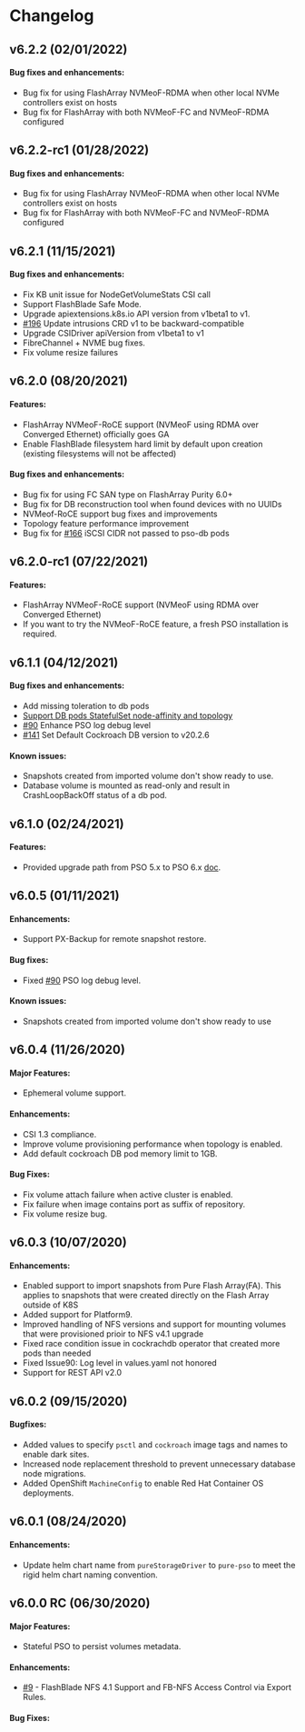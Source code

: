 # Changelog

## v6.2.2 (02/01/2022)

#### Bug fixes and enhancements:

* Bug fix for using FlashArray NVMeoF-RDMA when other local NVMe controllers exist on hosts
* Bug fix for FlashArray with both NVMeoF-FC and NVMeoF-RDMA configured

## v6.2.2-rc1 (01/28/2022)

#### Bug fixes and enhancements:

* Bug fix for using FlashArray NVMeoF-RDMA when other local NVMe controllers exist on hosts
* Bug fix for FlashArray with both NVMeoF-FC and NVMeoF-RDMA configured

## v6.2.1 (11/15/2021)

#### Bug fixes and enhancements:

* Fix KB unit issue for NodeGetVolumeStats CSI call
* Support FlashBlade Safe Mode.
* Upgrade apiextensions.k8s.io API version from v1beta1 to v1.
* [#196](https://github.com/purestorage/pso-csi/pull/196) Update intrusions CRD v1 to be backward-compatible
* Upgrade CSIDriver apiVersion from v1beta1 to v1
* FibreChannel + NVME bug fixes.
* Fix volume resize failures

## v6.2.0 (08/20/2021)

#### Features:

* FlashArray NVMeoF-RoCE support (NVMeoF using RDMA over Converged Ethernet) officially goes GA
* Enable FlashBlade filesystem hard limit by default upon creation (existing filesystems will not be affected)

#### Bug fixes and enhancements:

* Bug fix for using FC SAN type on FlashArray Purity 6.0+
* Bug fix for DB reconstruction tool when found devices with no UUIDs
* NVMeof-RoCE support bug fixes and improvements
* Topology feature performance improvement
* Bug fix for [#166](https://github.com/purestorage/pso-csi/issues/166) iSCSI CIDR not passed to pso-db pods 

## v6.2.0-rc1 (07/22/2021)

#### Features:

* FlashArray NVMeoF-RoCE support (NVMeoF using RDMA over Converged Ethernet)
* If you want to try the NVMeoF-RoCE feature, a fresh PSO installation is required.

## v6.1.1 (04/12/2021)

#### Bug fixes and enhancements:

* Add missing toleration to db pods
* [Support DB pods StatefulSet node-affinity and topology](https://github.com/purestorage/pso-csi/blob/master/docs/db-topology.md)
* [#90](https://github.com/purestorage/pso-csi/issues/90) Enhance PSO log debug level
* [#141](https://github.com/purestorage/pso-csi/issues/141) Set Default Cockroach DB version to v20.2.6	

#### Known issues:
* Snapshots created from imported volume don't show ready to use.
* Database volume is mounted as read-only and result in CrashLoopBackOff status of a db pod.

## v6.1.0 (02/24/2021)

#### Features:

* Provided upgrade path from PSO 5.x to PSO 6.x [doc](./docs/csi-5to6-upgradepath.md).

## v6.0.5 (01/11/2021)

#### Enhancements:

* Support PX-Backup for remote snapshot restore.

#### Bug fixes:

* Fixed [#90](https://github.com/purestorage/pso-csi/issues/90) PSO log debug level.

#### Known issues:

* Snapshots created from imported volume don't show ready to use

## v6.0.4 (11/26/2020)

#### Major Features:

* Ephemeral volume support.

#### Enhancements:

* CSI 1.3 compliance.
* Improve volume provisioning performance when topology is enabled.
* Add default cockroach DB pod memory limit to 1GB.

#### Bug Fixes:

* Fix volume attach failure when active cluster is enabled.
* Fix failure when image contains port as suffix of repository.
* Fix volume resize bug.

## v6.0.3 (10/07/2020)

#### Enhancements:

* Enabled support to import snapshots from Pure Flash Array(FA). This applies to snapshots that were created directly on the Flash Array outside of K8S
* Added support for Platform9.
* Improved handling of NFS versions and support for mounting volumes that were provisioned prioir to NFS v4.1 upgrade
* Fixed race condition issue in cockrachdb operator that created more pods than needed
* Fixed Issue90: Log level in values.yaml not honored
* Support for REST API v2.0

## v6.0.2 (09/15/2020)

#### Bugfixes:

* Added values to specify `psctl` and `cockroach` image tags and names to enable dark sites.
* Increased node replacement threshold to prevent unnecessary database node migrations.
* Added OpenShift `MachineConfig` to enable Red Hat Container OS deployments.

## v6.0.1 (08/24/2020)

#### Enhancements:

* Update helm chart name from `pureStorageDriver` to `pure-pso` to meet the rigid helm chart naming convention.

## v6.0.0 RC (06/30/2020)

#### Major Features:

* Stateful PSO to persist volumes metadata. 

#### Enhancements:

- [#9](https://github.com/purestorage/pso-csi/issues/9) - FlashBlade NFS 4.1 Support and FB-NFS Access Control via Export Rules.

#### Bug Fixes:
